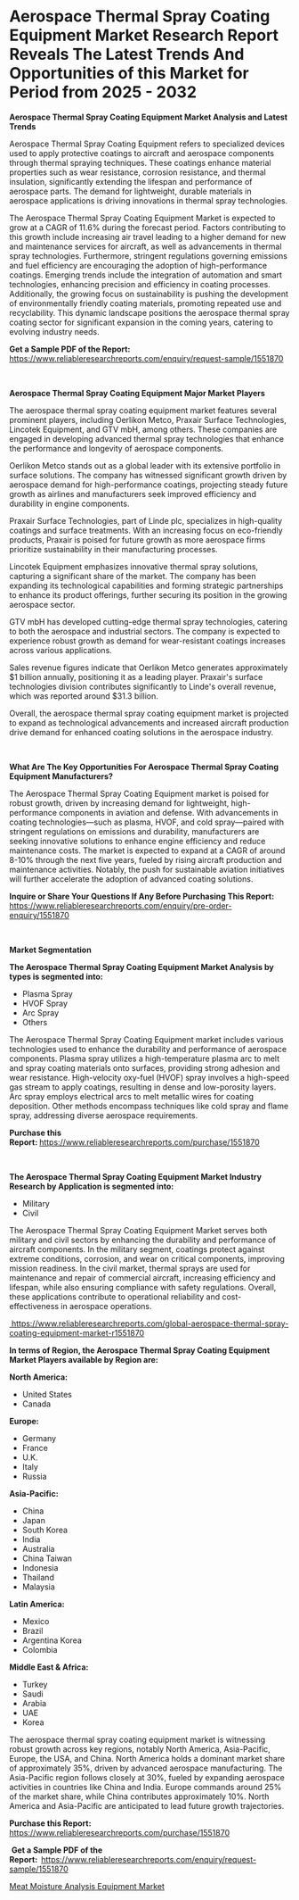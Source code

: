 <p><h1>Aerospace Thermal Spray Coating Equipment Market Research Report Reveals The Latest Trends And Opportunities of this Market for Period from 2025 - 2032</h1></p><p><strong>Aerospace Thermal Spray Coating Equipment Market Analysis and Latest Trends</strong></p>
<p><p>Aerospace Thermal Spray Coating Equipment refers to specialized devices used to apply protective coatings to aircraft and aerospace components through thermal spraying techniques. These coatings enhance material properties such as wear resistance, corrosion resistance, and thermal insulation, significantly extending the lifespan and performance of aerospace parts. The demand for lightweight, durable materials in aerospace applications is driving innovations in thermal spray technologies.</p><p>The Aerospace Thermal Spray Coating Equipment Market is expected to grow at a CAGR of 11.6% during the forecast period. Factors contributing to this growth include increasing air travel leading to a higher demand for new and maintenance services for aircraft, as well as advancements in thermal spray technologies. Furthermore, stringent regulations governing emissions and fuel efficiency are encouraging the adoption of high-performance coatings. Emerging trends include the integration of automation and smart technologies, enhancing precision and efficiency in coating processes. Additionally, the growing focus on sustainability is pushing the development of environmentally friendly coating materials, promoting repeated use and recyclability. This dynamic landscape positions the aerospace thermal spray coating sector for significant expansion in the coming years, catering to evolving industry needs.</p></p>
<p><strong>Get a Sample PDF of the Report:&nbsp;</strong> <a href="https://www.reliableresearchreports.com/enquiry/request-sample/1551870?utm_campaign=2290&utm_medium=2&utm_source=Github&utm_content=ia&utm_term=11042025&utm_id=aerospace-thermal-spray-coating-equipment">https://www.reliableresearchreports.com/enquiry/request-sample/1551870</a></p>
<p>&nbsp;</p>
<p><strong>Aerospace Thermal Spray Coating Equipment Major Market Players</strong></p>
<p><p>The aerospace thermal spray coating equipment market features several prominent players, including Oerlikon Metco, Praxair Surface Technologies, Lincotek Equipment, and GTV mbH, among others. These companies are engaged in developing advanced thermal spray technologies that enhance the performance and longevity of aerospace components.</p><p>Oerlikon Metco stands out as a global leader with its extensive portfolio in surface solutions. The company has witnessed significant growth driven by aerospace demand for high-performance coatings, projecting steady future growth as airlines and manufacturers seek improved efficiency and durability in engine components. </p><p>Praxair Surface Technologies, part of Linde plc, specializes in high-quality coatings and surface treatments. With an increasing focus on eco-friendly products, Praxair is poised for future growth as more aerospace firms prioritize sustainability in their manufacturing processes. </p><p>Lincotek Equipment emphasizes innovative thermal spray solutions, capturing a significant share of the market. The company has been expanding its technological capabilities and forming strategic partnerships to enhance its product offerings, further securing its position in the growing aerospace sector.</p><p>GTV mbH has developed cutting-edge thermal spray technologies, catering to both the aerospace and industrial sectors. The company is expected to experience robust growth as demand for wear-resistant coatings increases across various applications.</p><p>Sales revenue figures indicate that Oerlikon Metco generates approximately $1 billion annually, positioning it as a leading player. Praxair's surface technologies division contributes significantly to Linde's overall revenue, which was reported around $31.3 billion. </p><p>Overall, the aerospace thermal spray coating equipment market is projected to expand as technological advancements and increased aircraft production drive demand for enhanced coating solutions in the aerospace industry.</p></p>
<p>&nbsp;</p>
<p><strong>What Are The Key Opportunities For Aerospace Thermal Spray Coating Equipment Manufacturers?</strong></p>
<p><p>The Aerospace Thermal Spray Coating Equipment market is poised for robust growth, driven by increasing demand for lightweight, high-performance components in aviation and defense. With advancements in coating technologies—such as plasma, HVOF, and cold spray—paired with stringent regulations on emissions and durability, manufacturers are seeking innovative solutions to enhance engine efficiency and reduce maintenance costs. The market is expected to expand at a CAGR of around 8-10% through the next five years, fueled by rising aircraft production and maintenance activities. Notably, the push for sustainable aviation initiatives will further accelerate the adoption of advanced coating solutions.</p></p>
<p><strong>Inquire or Share Your Questions If Any Before Purchasing This Report:</strong> <a href="https://www.reliableresearchreports.com/enquiry/pre-order-enquiry/1551870?utm_campaign=2290&utm_medium=2&utm_source=Github&utm_content=ia&utm_term=11042025&utm_id=aerospace-thermal-spray-coating-equipment">https://www.reliableresearchreports.com/enquiry/pre-order-enquiry/1551870</a></p>
<p>&nbsp;</p>
<p><strong>Market Segmentation</strong></p>
<p><strong>The Aerospace Thermal Spray Coating Equipment Market Analysis by types is segmented into:</strong></p>
<p><ul><li>Plasma Spray</li><li>HVOF Spray</li><li>Arc Spray</li><li>Others</li></ul></p>
<p><p>The Aerospace Thermal Spray Coating Equipment market includes various technologies used to enhance the durability and performance of aerospace components. Plasma spray utilizes a high-temperature plasma arc to melt and spray coating materials onto surfaces, providing strong adhesion and wear resistance. High-velocity oxy-fuel (HVOF) spray involves a high-speed gas stream to apply coatings, resulting in dense and low-porosity layers. Arc spray employs electrical arcs to melt metallic wires for coating deposition. Other methods encompass techniques like cold spray and flame spray, addressing diverse aerospace requirements.</p></p>
<p><strong>Purchase this Report:&nbsp;</strong><a href="https://www.reliableresearchreports.com/purchase/1551870?utm_campaign=2290&utm_medium=2&utm_source=Github&utm_content=ia&utm_term=11042025&utm_id=aerospace-thermal-spray-coating-equipment">https://www.reliableresearchreports.com/purchase/1551870</a></p>
<p>&nbsp;</p>
<p><strong>The Aerospace Thermal Spray Coating Equipment Market Industry Research by Application is segmented into:</strong></p>
<p><ul><li>Military</li><li>Civil</li></ul></p>
<p><p>The Aerospace Thermal Spray Coating Equipment Market serves both military and civil sectors by enhancing the durability and performance of aircraft components. In the military segment, coatings protect against extreme conditions, corrosion, and wear on critical components, improving mission readiness. In the civil market, thermal sprays are used for maintenance and repair of commercial aircraft, increasing efficiency and lifespan, while also ensuring compliance with safety regulations. Overall, these applications contribute to operational reliability and cost-effectiveness in aerospace operations.</p></p>
<p><a href="https://www.reliableresearchreports.com/global-aerospace-thermal-spray-coating-equipment-market-r1551870?utm_campaign=2290&utm_medium=2&utm_source=Github&utm_content=ia&utm_term=11042025&utm_id=aerospace-thermal-spray-coating-equipment">&nbsp;https://www.reliableresearchreports.com/global-aerospace-thermal-spray-coating-equipment-market-r1551870</a></p>
<p><strong>In terms of Region, the Aerospace Thermal Spray Coating Equipment Market Players available by Region are:</strong></p>
<p>
    <p> <strong> North America: </strong>
        <ul>
            <li>United States</li>
            <li>Canada</li>
        </ul>
        </p> 
    <p> <strong> Europe: </strong>
        <ul>
            <li>Germany</li>
            <li>France</li>
            <li>U.K.</li>
            <li>Italy</li>
            <li>Russia</li>
        </ul>
        </p> 
    <p> <strong> Asia-Pacific: </strong>
        <ul>
            <li>China</li>
            <li>Japan</li>
            <li>South Korea</li>
            <li>India</li>
            <li>Australia</li>
            <li>China Taiwan</li>
            <li>Indonesia</li>
            <li>Thailand</li>
            <li>Malaysia</li>
        </ul>
        </p> 
    <p> <strong> Latin America: </strong>
        <ul>
            <li>Mexico</li>
            <li>Brazil</li>
            <li>Argentina Korea</li>
            <li>Colombia</li>
        </ul>
        </p> 
    <p> <strong> Middle East & Africa: </strong>
        <ul>
            <li>Turkey</li>
            <li>Saudi</li>
            <li>Arabia</li>
            <li>UAE</li>
            <li>Korea</li>
        </ul>
    </p>
    </p>
<p><p>The aerospace thermal spray coating equipment market is witnessing robust growth across key regions, notably North America, Asia-Pacific, Europe, the USA, and China. North America holds a dominant market share of approximately 35%, driven by advanced aerospace manufacturing. The Asia-Pacific region follows closely at 30%, fueled by expanding aerospace activities in countries like China and India. Europe commands around 25% of the market share, while China contributes approximately 10%. North America and Asia-Pacific are anticipated to lead future growth trajectories.</p></p>
<p><strong>Purchase this Report: </strong><a href="https://www.reliableresearchreports.com/purchase/1551870?utm_campaign=2290&utm_medium=2&utm_source=Github&utm_content=ia&utm_term=11042025&utm_id=aerospace-thermal-spray-coating-equipment">https://www.reliableresearchreports.com/purchase/1551870</a></p>
<p>&nbsp;<strong>Get a Sample PDF of the Report:&nbsp;&nbsp;</strong><a href="https://www.reliableresearchreports.com/enquiry/request-sample/1551870?utm_campaign=2290&utm_medium=2&utm_source=Github&utm_content=ia&utm_term=11042025&utm_id=aerospace-thermal-spray-coating-equipment">https://www.reliableresearchreports.com/enquiry/request-sample/1551870</a></p>
<p><strong></strong></p>
<p><p><a href="https://github.com/grevecodeeol/Market-Research-Report-List-1/blob/main/meat-moisture-analysis-equipment-market.md?utm_campaign=2290&utm_medium=2&utm_source=Github&utm_content=ia&utm_term=11042025&utm_id=aerospace-thermal-spray-coating-equipment">Meat Moisture Analysis Equipment Market</a></p></p>